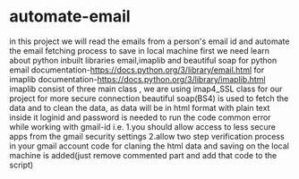 # automate-email
in this project we will read the emails from a person's email id and automate the email fetching process to save in local machine
first we need learn about python inbuilt libraries email,imaplib and beautiful soap
for python email documentation-https://docs.python.org/3/library/email.html
for imaplib documentation-https://docs.python.org/3/library/imaplib.html
imaplib consist of three main class , we are using imap4_SSL class for our project for more secure connection
beautiful soap(BS4) is used to fetch the data and to clean the data, as data will be in html format with plain text inside it
loginid and password is needed to run the code
common error while working with gmail-id i.e. 
1.you should allow access to less secure apps from the gmail security settings 
2.allow two step verification process in your gmail account
code for claning the html data and saving on the local machine is added(just remove commented part and add that code to the script)
